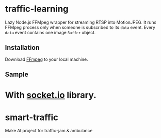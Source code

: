 # traffic-learning
Lazy Node.js FFMpeg wrapper for streaming RTSP into MotionJPEG. It runs FFMpeg process only when someone is subscribed to
its `data` event. Every `data` event contains one image `Buffer` object.

## Installation

Download [FFmpeg](http://www.ffmpeg.org/) to your local machine.

## Sample
With [socket.io](http://socket.io/) library.
=======
# smart-traffic
Make AI project for traffic-jam &amp; ambulance
